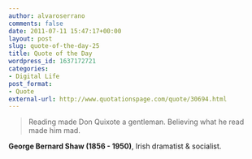 ```yaml
---
author: alvaroserrano
comments: false
date: 2011-07-11 15:47:17+00:00
layout: post
slug: quote-of-the-day-25
title: Quote of the Day
wordpress_id: 1637172721
categories:
- Digital Life
post_format:
- Quote
external-url: http://www.quotationspage.com/quote/30694.html
---
```


<blockquote>Reading made Don Quixote a gentleman. Believing what he read made him mad.</blockquote>

**George Bernard Shaw (1856 - 1950)**, Irish dramatist & socialist.
